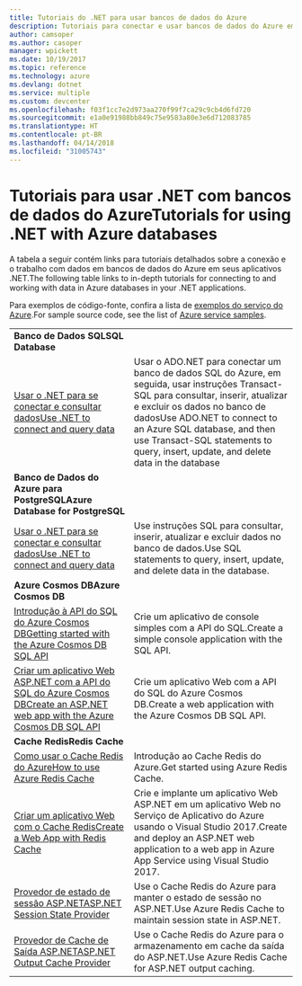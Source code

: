 ```yaml
---
title: Tutoriais do .NET para usar bancos de dados do Azure
description: Tutoriais para conectar e usar bancos de dados do Azure em seus aplicativos .NET.
author: camsoper
ms.author: casoper
manager: wpickett
ms.date: 10/19/2017
ms.topic: reference
ms.technology: azure
ms.devlang: dotnet
ms.service: multiple
ms.custom: devcenter
ms.openlocfilehash: f03f1cc7e2d973aa270f99f7ca29c9cb4d6fd720
ms.sourcegitcommit: e1a0e91988bb849c75e9583a80e3e6d712083785
ms.translationtype: HT
ms.contentlocale: pt-BR
ms.lasthandoff: 04/14/2018
ms.locfileid: "31005743"
---
```

# <a name="tutorials-for-using-net-with-azure-databases"></a><span data-ttu-id="f3045-103">Tutoriais para usar .NET com bancos de dados do Azure</span><span class="sxs-lookup"><span data-stu-id="f3045-103">Tutorials for using .NET with Azure databases</span></span>

<span data-ttu-id="f3045-104">A tabela a seguir contém links para tutoriais detalhados sobre a conexão e o trabalho com dados em bancos de dados do Azure em seus aplicativos .NET.</span><span class="sxs-lookup"><span data-stu-id="f3045-104">The following table links to in-depth tutorials for connecting to and working with data in Azure databases in your .NET applications.</span></span>

<span data-ttu-id="f3045-105">Para exemplos de código-fonte, confira a lista de [exemplos do serviço do Azure](https://azure.microsoft.com/resources/samples/?platform=dotnet).</span><span class="sxs-lookup"><span data-stu-id="f3045-105">For sample source code, see the list of [Azure service samples](https://azure.microsoft.com/resources/samples/?platform=dotnet).</span></span>

| | |
|---|---|
| <span data-ttu-id="f3045-106">**Banco de Dados SQL**</span><span class="sxs-lookup"><span data-stu-id="f3045-106">**SQL Database**</span></span> ||
| <span data-ttu-id="f3045-107">[Usar o .NET para se conectar e consultar dados][1]</span><span class="sxs-lookup"><span data-stu-id="f3045-107">[Use .NET to connect and query data][1]</span></span> | <span data-ttu-id="f3045-108">Usar o ADO.NET para conectar um banco de dados SQL do Azure, em seguida, usar instruções Transact-SQL para consultar, inserir, atualizar e excluir os dados no banco de dados</span><span class="sxs-lookup"><span data-stu-id="f3045-108">Use ADO.NET to connect to an Azure SQL database, and then use Transact-SQL statements to query, insert, update, and delete data in the database</span></span> | 
| <span data-ttu-id="f3045-109">**Banco de Dados do Azure para PostgreSQL**</span><span class="sxs-lookup"><span data-stu-id="f3045-109">**Azure Database for PostgreSQL**</span></span> ||
| <span data-ttu-id="f3045-110">[Usar o .NET para se conectar e consultar dados][2]</span><span class="sxs-lookup"><span data-stu-id="f3045-110">[Use .NET to connect and query data][2]</span></span> | <span data-ttu-id="f3045-111">Use instruções SQL para consultar, inserir, atualizar e excluir dados no banco de dados.</span><span class="sxs-lookup"><span data-stu-id="f3045-111">Use SQL statements to query, insert, update, and delete data in the database.</span></span> | 
| <span data-ttu-id="f3045-112">**Azure Cosmos DB**</span><span class="sxs-lookup"><span data-stu-id="f3045-112">**Azure Cosmos DB**</span></span> ||
| <span data-ttu-id="f3045-113">[Introdução à API do SQL do Azure Cosmos DB][4]</span><span class="sxs-lookup"><span data-stu-id="f3045-113">[Getting started with the Azure Cosmos DB SQL API][4]</span></span> | <span data-ttu-id="f3045-114">Crie um aplicativo de console simples com a API do SQL.</span><span class="sxs-lookup"><span data-stu-id="f3045-114">Create a simple console application with the SQL API.</span></span> | 
| <span data-ttu-id="f3045-115">[Criar um aplicativo Web ASP.NET com a API do SQL do Azure Cosmos DB][3]</span><span class="sxs-lookup"><span data-stu-id="f3045-115">[Create an ASP.NET web app with the Azure Cosmos DB SQL API][3]</span></span> | <span data-ttu-id="f3045-116">Crie um aplicativo Web com a API do SQL do Azure Cosmos DB.</span><span class="sxs-lookup"><span data-stu-id="f3045-116">Create a web application with the Azure Cosmos DB SQL API.</span></span> | 
| <span data-ttu-id="f3045-117">**Cache Redis**</span><span class="sxs-lookup"><span data-stu-id="f3045-117">**Redis Cache**</span></span> | |
| <span data-ttu-id="f3045-118">[Como usar o Cache Redis do Azure][6]</span><span class="sxs-lookup"><span data-stu-id="f3045-118">[How to use Azure Redis Cache][6]</span></span> | <span data-ttu-id="f3045-119">Introdução ao Cache Redis do Azure.</span><span class="sxs-lookup"><span data-stu-id="f3045-119">Get started using Azure Redis Cache.</span></span> |
| <span data-ttu-id="f3045-120">[Criar um aplicativo Web com o Cache Redis][5]</span><span class="sxs-lookup"><span data-stu-id="f3045-120">[Create a Web App with Redis Cache][5]</span></span> | <span data-ttu-id="f3045-121">Crie e implante um aplicativo Web ASP.NET em um aplicativo Web no Serviço de Aplicativo do Azure usando o Visual Studio 2017.</span><span class="sxs-lookup"><span data-stu-id="f3045-121">Create and deploy an ASP.NET web application to a web app in Azure App Service using Visual Studio 2017.</span></span>  | 
| <span data-ttu-id="f3045-122">[Provedor de estado de sessão ASP.NET][7]</span><span class="sxs-lookup"><span data-stu-id="f3045-122">[ASP.NET Session State Provider][7]</span></span> | <span data-ttu-id="f3045-123">Use o Cache Redis do Azure para manter o estado de sessão no ASP.NET.</span><span class="sxs-lookup"><span data-stu-id="f3045-123">Use Azure Redis Cache to maintain session state in ASP.NET.</span></span>  | 
| <span data-ttu-id="f3045-124">[Provedor de Cache de Saída ASP.NET][8]</span><span class="sxs-lookup"><span data-stu-id="f3045-124">[ASP.NET Output Cache Provider][8]</span></span> | <span data-ttu-id="f3045-125">Use o Cache Redis do Azure para o armazenamento em cache da saída do ASP.NET.</span><span class="sxs-lookup"><span data-stu-id="f3045-125">Use Azure Redis Cache for ASP.NET output caching.</span></span>  | 
 

[1]: /azure/sql-database/sql-database-connect-query-dotnet
[2]: /azure/postgresql/connect-csharp
[3]: /azure/cosmos-db/sql-api-dotnet-application
[4]: /azure/cosmos-db/sql-api-get-started
[5]: /azure/redis-cache/cache-web-app-howto
[6]: /azure/redis-cache/cache-dotnet-how-to-use-azure-redis-cache
[7]: /azure/redis-cache/cache-aspnet-session-state-provider
[8]: /azure/redis-cache/cache-aspnet-output-cache-provider
